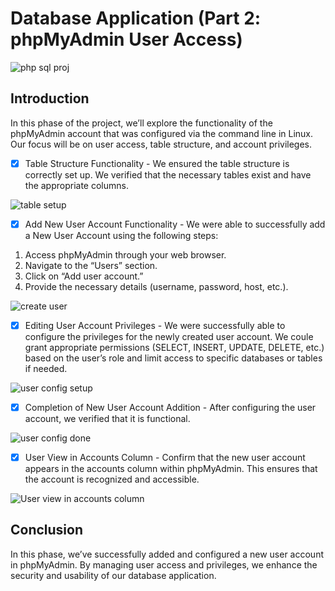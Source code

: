 # Database Application (Part 2: phpMyAdmin User Access)

![php sql proj](https://imgur.com/ezMMXHj.jpg) 

## Introduction

In this phase of the project, we’ll explore the functionality of the phpMyAdmin account that was configured via the command line in Linux. Our focus will be on user access, table structure, and account privileges.

 - [x] Table Structure Functionality - We ensured the table structure is correctly set up. We verified that the necessary tables exist and have the appropriate columns.

![table setup](https://imgur.com/Hgilx0G.jpg) 

 - [x] Add New User Account Functionality - We were able to successfully add a New User Account using the following steps:
  1. Access phpMyAdmin through your web browser.
  2. Navigate to the “Users” section.
  3. Click on “Add user account.”
  4. Provide the necessary details (username, password, host, etc.).

![create user](https://imgur.com/kAry64e.jpg) 

 - [x] Editing User Account Privileges - We were successfully able to configure the privileges for the newly created user account. We coule grant appropriate permissions (SELECT, INSERT, UPDATE, DELETE, etc.) based on the user’s role and limit access to specific databases or tables if needed.
       
![user config setup](https://imgur.com/Wyj1My2.jpg) 

 - [x] Completion of New User Account Addition - After configuring the user account, we verified that it is functional. 

![user config done](https://imgur.com/8ivTIR6.jpg) 

 - [x] User View in Accounts Column - Confirm that the new user account appears in the accounts column within phpMyAdmin. This ensures that the account is recognized and accessible.

![User view in accounts column](https://imgur.com/I4chBqV.jpg) 

## Conclusion

In this phase, we’ve successfully added and configured a new user account in phpMyAdmin. By managing user access and privileges, we enhance the security and usability of our database application.
